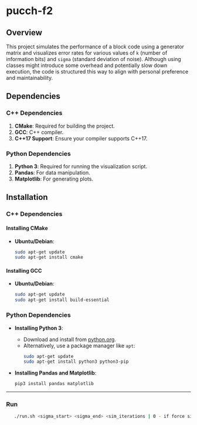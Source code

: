 # pucch-f2

## Overview

This project simulates the performance of a block code using a generator matrix and visualizes error rates for various values of `k` (number of information bits) and `sigma` (standard deviation of noise). Although using classes might introduce some overhead and potentially slow down execution, the code is structured this way to align with personal preference and maintainability.

## Dependencies

### C++ Dependencies

1. **CMake**: Required for building the project.
2. **GCC**: C++ compiler.
3. **C++17 Support**: Ensure your compiler supports C++17.

### Python Dependencies

1. **Python 3**: Required for running the visualization script.
2. **Pandas**: For data manipulation.
3. **Matplotlib**: For generating plots.

## Installation

### C++ Dependencies

#### Installing CMake

- **Ubuntu/Debian**:
    ```bash
    sudo apt-get update
    sudo apt-get install cmake
    ```

#### Installing GCC

- **Ubuntu/Debian**:
    ```bash
    sudo apt-get update
    sudo apt-get install build-essential
    ```

### Python Dependencies

- **Installing Python 3**:
    - Download and install from [python.org](https://www.python.org/downloads/).
    - Alternatively, use a package manager like `apt`:
        ```bash
        sudo apt-get update
        sudo apt-get install python3 python3-pip
        ```

- **Installing Pandas and Matplotlib**:
    ```bash
    pip3 install pandas matplotlib
    ```

---

### Run

```sh
   ./run.sh <sigma_start> <sigma_end> <sim_iterations | 0 - if force simulation>
```
